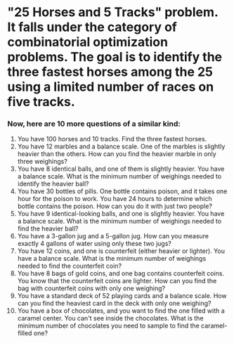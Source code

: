 # "25 Horses and 5 Tracks" problem. It falls under the category of combinatorial optimization problems. The goal is to identify the three fastest horses among the 25 using a limited number of races on five tracks.

### Now, here are 10 more questions of a similar kind:

1. You have 100 horses and 10 tracks. Find the three fastest horses.
2. You have 12 marbles and a balance scale. One of the marbles is slightly heavier than the others. How can you find the heavier marble in only three weighings?
3. You have 8 identical balls, and one of them is slightly heavier. You have a balance scale. What is the minimum number of weighings needed to identify the heavier ball?
4. You have 30 bottles of pills. One bottle contains poison, and it takes one hour for the poison to work. You have 24 hours to determine which bottle contains the poison. How can you do it with just two people?
5. You have 9 identical-looking balls, and one is slightly heavier. You have a balance scale. What is the minimum number of weighings needed to find the heavier ball?
6. You have a 3-gallon jug and a 5-gallon jug. How can you measure exactly 4 gallons of water using only these two jugs?
7. You have 12 coins, and one is counterfeit (either heavier or lighter). You have a balance scale. What is the minimum number of weighings needed to find the counterfeit coin?
8. You have 8 bags of gold coins, and one bag contains counterfeit coins. You know that the counterfeit coins are lighter. How can you find the bag with counterfeit coins with only one weighing?
9. You have a standard deck of 52 playing cards and a balance scale. How can you find the heaviest card in the deck with only one weighing?
10. You have a box of chocolates, and you want to find the one filled with a caramel center. You can't see inside the chocolates. What is the minimum number of chocolates you need to sample to find the caramel-filled one?
